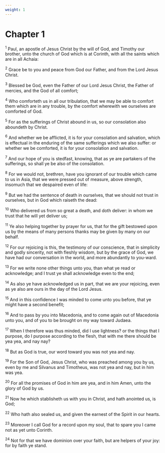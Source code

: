 ```yaml
---
weight: 1
---
```


# Chapter 1

<sup>1</sup> Paul, an apostle of Jesus Christ by the will of God, and Timothy our brother, unto the church of God which is at Corinth, with all the saints which are in all Achaia: 

<sup>2</sup> Grace be to you and peace from God our Father, and from the Lord Jesus Christ. 

<sup>3</sup> Blessed be God, even the Father of our Lord Jesus Christ, the Father of mercies, and the God of all comfort; 

<sup>4</sup> Who comforteth us in all our tribulation, that we may be able to comfort them which are in any trouble, by the comfort wherewith we ourselves are comforted of God. 

<sup>5</sup> For as the sufferings of Christ abound in us, so our consolation also aboundeth by Christ. 

<sup>6</sup> And whether we be afflicted, it is for your consolation and salvation, which is effectual in the enduring of the same sufferings which we also suffer: or whether we be comforted, it is for your consolation and salvation. 

<sup>7</sup> And our hope of you is stedfast, knowing, that as ye are partakers of the sufferings, so shall ye be also of the consolation. 

<sup>8</sup> For we would not, brethren, have you ignorant of our trouble which came to us in Asia, that we were pressed out of measure, above strength, insomuch that we despaired even of life: 

<sup>9</sup> But we had the sentence of death in ourselves, that we should not trust in ourselves, but in God which raiseth the dead: 

<sup>10</sup> Who delivered us from so great a death, and doth deliver: in whom we trust that he will yet deliver us; 

<sup>11</sup> Ye also helping together by prayer for us, that for the gift bestowed upon us by the means of many persons thanks may be given by many on our behalf. 

<sup>12</sup> For our rejoicing is this, the testimony of our conscience, that in simplicity and godly sincerity, not with fleshly wisdom, but by the grace of God, we have had our conversation in the world, and more abundantly to you-ward. 

<sup>13</sup> For we write none other things unto you, than what ye read or acknowledge; and I trust ye shall acknowledge even to the end; 

<sup>14</sup> As also ye have acknowledged us in part, that we are your rejoicing, even as ye also are ours in the day of the Lord Jesus. 

<sup>15</sup> And in this confidence I was minded to come unto you before, that ye might have a second benefit; 

<sup>16</sup> And to pass by you into Macedonia, and to come again out of Macedonia unto you, and of you to be brought on my way toward Judaea. 

<sup>17</sup> When I therefore was thus minded, did I use lightness? or the things that I purpose, do I purpose according to the flesh, that with me there should be yea yea, and nay nay? 

<sup>18</sup> But as God is true, our word toward you was not yea and nay. 

<sup>19</sup> For the Son of God, Jesus Christ, who was preached among you by us, even by me and Silvanus and Timotheus, was not yea and nay, but in him was yea. 

<sup>20</sup> For all the promises of God in him are yea, and in him Amen, unto the glory of God by us. 

<sup>21</sup> Now he which stablisheth us with you in Christ, and hath anointed us, is God; 

<sup>22</sup> Who hath also sealed us, and given the earnest of the Spirit in our hearts. 

<sup>23</sup> Moreover I call God for a record upon my soul, that to spare you I came not as yet unto Corinth. 

<sup>24</sup> Not for that we have dominion over your faith, but are helpers of your joy: for by faith ye stand. 



